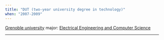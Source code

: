 ```yaml
---
title: "DUT (two-year university degree in technology)"
when: "2007-2009"
---
```


[Grenoble university](https://iut1.univ-grenoble-alpes.fr/)
major: [Electrical Engineering and Computer Science](https://iut1.univ-grenoble-alpes.fr/formation/dut-genie-electrique-et-informatique-industrielle)

--------------------------
